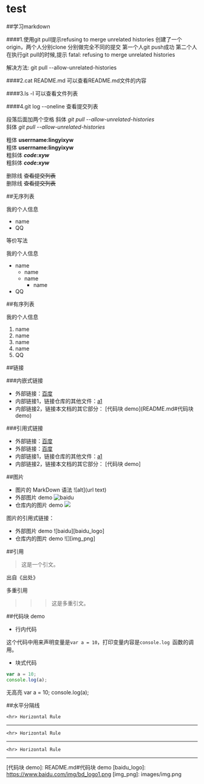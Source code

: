# test
##学习markdown

####1.使用git pull提示refusing to merge unrelated histories
    创建了一个origin，两个人分别clone
    分别做完全不同的提交
    第一个人git push成功
    第二个人在执行git pull的时候,提示
    fatal: refusing to merge unrelated histories

解决方法:
git pull --allow-unrelated-histories

####2.cat README.md
可以查看README.md文件的内容

####3.ls -l
可以查看文件列表

####4.git log --oneline
查看提交列表

段落后面加两个空格
斜体   *git pull --allow-unrelated-histories*   
斜体   _git pull --allow-unrelated-histories_

粗体   **userrname:lingyixyw**  
粗体   __userrname:lingyixyw__   
粗斜体    ***code:xyw***  
粗斜体    ___code:xyw___  

删除线    ~~查看提交列表~~  
删除线    ~~查看提交列表~~

##无序列表

我的个人信息  
* name  
* QQ   

等价写法  

我的个人信息  
- name  
  - name
  - name
    - name
- QQ 

##有序列表

我的个人信息  
1. name  
  1. name
  2. name
  3. name
2. QQ 



##链接  

###内嵌式链接  

- 外部链接：[百度](http://www.baidu.com)
- 内部链接1，链接仓库的其他文件：[a1](a1.md)
- 内部链接2，链接本文档的其它部分： [代码块 demo](README.md#代码块 demo)

###引用式链接

- 外部链接：[百度]
- 外部链接：[百度][baidu]
- 内部链接1，链接仓库的其他文件：[a1]
- 内部链接2，链接本文档的其它部分： [代码块 demo]

##图片  

- 图片的 MarkDown 语法
    ![alt](url text)
- 外部图片 demo
![baidu](https://www.baidu.com/img/bd_logo1.png "百度网站")
- 仓库内的图片 demo
![](images/img.png)

图片的引用式链接：

- 外部图片 demo
![baidu][baidu_logo]
- 仓库内的图片 demo
![][img_png]

##引用  

> 这是一个引文。

出自《出处》


多重引用

>>>这是多重引文。

##代码块 demo

- 行内代码

这个代码中用来声明变量是`var a = 10`，打印变量内容是`console.log `函数的调用。


- 块式代码

```javascript
var a = 10;
console.log(a);
```

无高亮
    var a = 10;
    console.log(a);



##水平分隔线

    <hr> Horizontal Rule
    
---

    <hr> Horizontal Rule
    
***

    <hr> Horizontal Rule
    
___


<!---  下面是本文档中用到的链接 -->

[百度]: http://www.baidu.com
[baidu]: http://www.baidu.com
[a1]: a1.md
[代码块 demo]: README.md#代码块 demo
[baidu_logo]: https://www.baidu.com/img/bd_logo1.png
[img_png]: images/img.png
